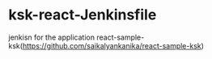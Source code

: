 # ksk-react-Jenkinsfile
jenkisn for the application react-sample-ksk(https://github.com/saikalyankanika/react-sample-ksk)
